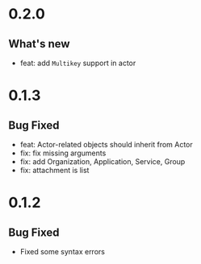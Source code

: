 # 0.2.0
## What's new
- feat: add `Multikey` support in actor
# 0.1.3
## Bug Fixed
- feat: Actor-related objects should inherit from Actor
- fix: fix missing arguments
- fix: add Organization, Application, Service, Group
- fix: attachment is list
# 0.1.2
## Bug Fixed
- Fixed some syntax errors